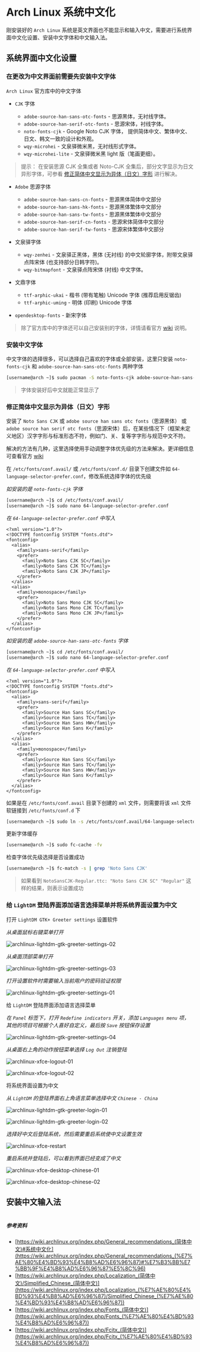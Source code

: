 # Arch Linux 系统中文化 

刚安装好的 `Arch Linux` 系统是英文界面也不能显示和输入中文，需要进行系统界面中文化设置、安装中文字体和中文输入法。

## 系统界面中文化设置

### 在更改为中文界面前需要先安装中文字体

`Arch Linux` 官方库中的中文字体

- `CJK` 字体

  - `adobe-source-han-sans-otc-fonts` - 思源黑体，无衬线字体。
  - `adobe-source-han-serif-otc-fonts` - 思源宋体，衬线字体。
  - `noto-fonts-cjk` - Google Noto CJK 字体， 提供简体中文、繁体中文、日文、韩文一致的设计和外观。
  - `wqy-microhei` - 文泉驿微米黑，无衬线形式字体。
  - `wqy-microhei-lite` - 文泉驿微米黑 light 版（笔画更细）。

> 提示： 在安装思源 CJK 全集或者 Noto-CJK 全集后，部分文字显示为日文异形字体，可参看 [修正简体中文显示为异体（日文）字形](arch-linux-chinese-localization.md#修正简体中文显示为异体日文字形) 进行解决。

- `Adobe` 思源字体

  - `adobe-source-han-sans-cn-fonts` - 思源黑体简体中文部分
  - `adobe-source-han-sans-hk-fonts` - 思源黑体繁体中文部分
  - `adobe-source-han-sans-tw-fonts` - 思源黑体繁体中文部分
  - `adobe-source-han-serif-cn-fonts` - 思源宋体简体中文部分
  - `adobe-source-han-serif-tw-fonts` - 思源宋体繁体中文部分

- 文泉驿字体

  - `wqy-zenhei` - 文泉驿正黑体，黑体 (无衬线) 的中文轮廓字体，附带文泉驿点阵宋体 (也支持部分日韩字符)。
  - `wqy-bitmapfont` - 文泉驿点阵宋体 (衬线) 中文字体。

- 文鼎字体

  - `ttf-arphic-ukai` - 楷书 (带有笔触) Unicode 字体 (推荐启用反锯齿)
  - `ttf-arphic-uming` - 明体 (印刷) Unicode 字体
  
- `opendesktop-fonts` - 新宋字体

> 除了官方库中的字体还可以自己安装别的字体，详情请看官方 [wiki](https://wiki.archlinux.org/index.php/Fonts_(%E7%AE%80%E4%BD%93%E4%B8%AD%E6%96%87)#%E4%B8%AD%E6%97%A5%E9%9F%A9%E8%B6%8A%E6%96%87%E5%AD%97) 说明。

### 安装中文字体

中文字体的选择很多，可以选择自己喜欢的字体或全部安装，这里只安装 `noto-fonts-cjk` 和 `adobe-source-han-sans-otc-fonts` 两种字体

```bash
[username@arch ~]$ sudo pacman -S noto-fonts-cjk adobe-source-han-sans-otc-fonts
```

> 字体安装好后中文就能正常显示了

### 修正简体中文显示为异体（日文）字形

安装了 `Noto Sans CJK` 或 `adobe source han sans otc fonts`（思源黑体） 或 `adobe source han serif otc fonts`（思源宋体）后，在某些情况下（框架未定义地区）汉字字形与标准形态不符，例如门、关、复等字字形与规范中文不符。

解决的方法有几种，这里选择使用手动调整字体优先级的方法来解决。更详细信息可查看官方 [wiki](https://wiki.archlinux.org/index.php/Localization_(%E7%AE%80%E4%BD%93%E4%B8%AD%E6%96%87)/Simplified_Chinese_(%E7%AE%80%E4%BD%93%E4%B8%AD%E6%96%87)#%E4%BF%AE%E6%AD%A3%E7%AE%80%E4%BD%93%E4%B8%AD%E6%96%87%E6%98%BE%E7%A4%BA%E4%B8%BA%E5%BC%82%E4%BD%93%EF%BC%88%E6%97%A5%E6%96%87%EF%BC%89%E5%AD%97%E5%BD%A2)

在 `/etc/fonts/conf.avail/` 或 `/etc/fonts/conf.d/` 目录下创建文件如 `64-language-selector-prefer.conf`，修改系统选择字体的优先级

*如安装的是 `noto-fonts-cjk` 字体*

```bash
[username@arch ~]$ cd /etc/fonts/conf.avail/
[username@arch ~]$ sudo nano 64-language-selector-prefer.conf
```

*在 `64-language-selector-prefer.conf` 中写入*

```nano
<?xml version="1.0"?>
<!DOCTYPE fontconfig SYSTEM "fonts.dtd">
<fontconfig>
  <alias>
    <family>sans-serif</family>
    <prefer>
      <family>Noto Sans CJK SC</family>
      <family>Noto Sans CJK TC</family>
      <family>Noto Sans CJK JP</family>
    </prefer>
  </alias>
  <alias>
    <family>monospace</family>
    <prefer>
      <family>Noto Sans Mono CJK SC</family>
      <family>Noto Sans Mono CJK TC</family>
      <family>Noto Sans Mono CJK JP</family>
    </prefer>
  </alias>
</fontconfig>
```

*如安装的是 `adobe-source-han-sans-otc-fonts` 字体*

```bash
[username@arch ~]$ cd /etc/fonts/conf.avail/
[username@arch ~]$ sudo nano 64-language-selector-prefer.conf
```

*在 `64-language-selector-prefer.conf` 中写入*

```nano
<?xml version="1.0"?>
<!DOCTYPE fontconfig SYSTEM "fonts.dtd">
<fontconfig>
  <alias>
    <family>sans-serif</family>
    <prefer>
      <family>Source Han Sans SC</family>
      <family>Source Han Sans TC</family>
      <family>Source Han Sans HW</family>
      <family>Source Han Sans K</family>
    </prefer>
  </alias>
  <alias>
    <family>monospace</family>
    <prefer>
      <family>Source Han Sans SC</family>
      <family>Source Han Sans TC</family>
      <family>Source Han Sans HW</family>
      <family>Source Han Sans K</family>
    </prefer>
  </alias>
</fontconfig>
```

如果是在 `/etc/fonts/conf.avail` 目录下创建的 `xml` 文件，则需要将该 `xml` 文件软链接到 `/etc/fonts/conf.d` 下

```bash
[username@arch ~]$ sudo ln -s /etc/fonts/conf.avail/64-language-selector-prefer.conf /etc/fonts/conf.d/64-language-selector-prefer.conf
```

更新字体缓存

```bash
[username@arch ~]$ sudo fc-cache -fv
```

检查字体优先级选择是否设置成功

```bash
[username@arch ~]$ fc-match -s | grep 'Noto Sans CJK'
```

> 如果看到 `NotoSansCJK-Regular.ttc: "Noto Sans CJK SC" "Regular"` 这样的结果，则表示设置成功

### 给 `LightDM` 登陆界面添加语言选择菜单并将系统界面设置为中文

打开 `LightDM GTK+ Greeter settings` 设置软件

*从桌面鼠标右键菜单打开*

![archlinux-lightdm-gtk-greeter-settings-02](images/502-archlinux-lightdm-gtk-greeter-settings-02-800x640.png)

*从桌面顶部菜单打开*

![archlinux-lightdm-gtk-greeter-settings-03](images/503-archlinux-lightdm-gtk-greeter-settings-03-800x640.png)

*打开设置软件时需要输入当前用户的密码验证权限*

![archlinux-lightdm-gtk-greeter-settings-01](images/501-archlinux-lightdm-gtk-greeter-settings-01-800x640.png)

给 `LightDM` 登陆界面添加语言选择菜单

*在 `Panel` 标签下，打开 `Redefine indicators` 开关，添加 `Languages menu` 项，其他的项目可根据个人喜好自定义，最后按 `Save` 按钮保存设置*

![archlinux-lightdm-gtk-greeter-settings-04](images/504-archlinux-lightdm-gtk-greeter-settings-04-800x640.png)

*从桌面右上角的动作按钮菜单选择 `Log Out` 注销登陆*

![archlinux-xfce-logout-01](images/509-archlinux-xfce-logout-01-800x640.png)

![archlinux-xfce-logout-02](images/510-archlinux-xfce-logout-02-800x640.png)

将系统界面设置为中文

*从 `LightDM` 的登陆界面右上角语言菜单选择中文 `Chinese - China`*

![archlinux-lightdm-gtk-greeter-login-01](images/505-archlinux-lightdm-gtk-greeter-login-01-800x600.png)

![archlinux-lightdm-gtk-greeter-login-02](images/506-archlinux-lightdm-gtk-greeter-login-02-800x600.png)

*选择好中文后登陆系统，然后需要重启系统使中文设置生效*

![archlinux-xfce-restart](images/511-archlinux-xfce-restart-800x640.png)

*重启系统并登陆后，可以看到界面已经变成了中文*

![archlinux-xfce-desktop-chinese-01](images/507-archlinux-xfce-desktop-chinese-01-800x640.png)

![archlinux-xfce-desktop-chinese-02](images/508-archlinux-xfce-desktop-chinese-02-800x640.png)

## 安装中文输入法

#

##### 参考资料

  - [https://wiki.archlinux.org/index.php/General_recommendations_(简体中文)#系统中文化](https://wiki.archlinux.org/index.php/General_recommendations_(%E7%AE%80%E4%BD%93%E4%B8%AD%E6%96%87)#%E7%B3%BB%E7%BB%9F%E4%B8%AD%E6%96%87%E5%8C%96)
  - [https://wiki.archlinux.org/index.php/Localization_(简体中文)/Simplified_Chinese_(简体中文)](https://wiki.archlinux.org/index.php/Localization_(%E7%AE%80%E4%BD%93%E4%B8%AD%E6%96%87)/Simplified_Chinese_(%E7%AE%80%E4%BD%93%E4%B8%AD%E6%96%87))
  - [https://wiki.archlinux.org/index.php/Fonts_(简体中文)](https://wiki.archlinux.org/index.php/Fonts_(%E7%AE%80%E4%BD%93%E4%B8%AD%E6%96%87))
  - [https://wiki.archlinux.org/index.php/Fcitx_(简体中文)](https://wiki.archlinux.org/index.php/Fcitx_(%E7%AE%80%E4%BD%93%E4%B8%AD%E6%96%87))
